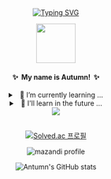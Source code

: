<!--
**Autumn-eul/Autumn-eul** is a  _special_  repository because its `README.md` (this file) appears on your GitHub profile.

Here are some ideas to get you started:
<details>
<summary>
  ✨ My name is Autumn!
</summary>
 

-  I’m currently working on ...
- 🌱 I’m currently learning ...
- 👯 I’m looking to collaborate on ...
- 🤔 I’m looking for help with ...
- 💬 Ask me about ...
- 📫 How to reach me: ...
- 😄 Pronouns: ...
- ⚡ Fun fact: ...
-->

<div align="center" style="background-image: url('https://pic.longtao.fun/pics/24/8712160154167691113610916885165716016931_gopic_.gif'); background-size: cover; background-position: center; padding: 20px;">

[![Typing SVG](https://readme-typing-svg.demolab.com?font=Fira+Code&pause=1000&center=true&vCenter=true&width=435&lines=Hello!+Nice+to+meet+you!;I'm+a+Backend+Developer)](https://git.io/typing-svg)
    
<p align="center">
    <img src="https://item.kakaocdn.net/do/1a9eb84f3b78a8bfe07567e797663ac7f43ad912ad8dd55b04db6a64cddaf76d" width="80"/>
</p>

<h4>
  ✨ &nbsp;My name is Autumn!&nbsp; ✨
</h4>

<details>
<summary>
    &nbsp; 🌱 I’m currently learning ...
</summary>
    <br>
    
![python](https://img.shields.io/badge/Python-3776AB?style=for-the-badge&logo=python&logoColor=white)
![css](https://img.shields.io/badge/CSS-239120?&style=for-the-badge&logo=css3&logoColor=white)
![javascript](https://img.shields.io/badge/JavaScript-F7DF1E?style=for-the-badge&logo=JavaScript&logoColor=white)
![html](https://img.shields.io/badge/HTML5-E34F26?style=for-the-badge&logo=html5&logoColor=white)

</details>

<details>
<summary>
  &nbsp; 🔭 I'll learn in the future ...
</summary>
    <br>


![flask](https://img.shields.io/badge/Flask-000000?style=for-the-badge&logo=flask&logoColor=white)
![django](https://img.shields.io/badge/Django-092E20?style=for-the-badge&logo=django&logoColor=white)
![MtSQL](https://img.shields.io/badge/MySQL-00000F?style=for-the-badge&logo=mysql&logoColor=white)

</details>

<div align= "center">
  <div align= "center">
    <img src="https://github-readme-stats.vercel.app/api/top-langs/?username=Autumn-eul&layout=compact&bg_color=60,2e95f5,ccf0ff&title_color=ffffff&text_color=ffffff"/>
  </div>
</div>
<br>

[![Solved.ac
프로필](http://mazassumnida.wtf/api/v2/generate_badge?boj={lolll})](https://solved.ac/{lolll})

![mazandi profile](http://mazandi.herokuapp.com/api?handle={lolll}&theme=cold)

![Antumn's GitHub stats](https://github-readme-stats.vercel.app/api?username=Autumn-eul&show_icons=true&theme=cobalt)

